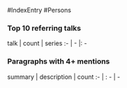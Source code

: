 #IndexEntry #Persons
### Top 10 referring talks
talk | count | series
:- | - |: -

### Paragraphs with 4+ mentions
summary | description | count
:- | : - | -

